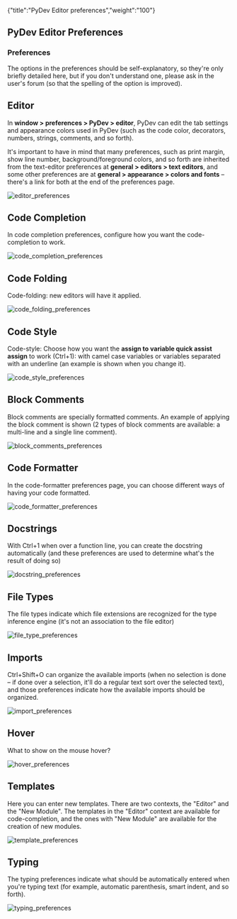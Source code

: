 {"title":"PyDev Editor preferences","weight":"100"}

## PyDev Editor Preferences

### Preferences

The options in the preferences should be self-explanatory, so they're only briefly detailed here, but if you don't understand one, please ask in the user's forum (so that the spelling of the option is improved).

## Editor

In **window > preferences > PyDev > editor**, PyDev can edit the tab settings and appearance colors used in PyDev (such as the code color, decorators, numbers, strings, comments, and so forth).

It's important to have in mind that many preferences, such as print margin, show line number, background/foreground colors, and so forth are inherited from the text-editor preferences at **general > editors > text editors**, and some other preferences are at **general > appearance > colors and fonts** – there's a link for both at the end of the preferences page.

![editor_preferences](/Images/appc/pydev.org/images/editor/editor_preferences.png)

## Code Completion

In code completion preferences, configure how you want the code-completion to work.

![code_completion_preferences](/Images/appc/pydev.org/images/editor/code_completion_preferences.png)

## Code Folding

Code-folding: new editors will have it applied.

![code_folding_preferences](/Images/appc/pydev.org/images/editor/code_folding_preferences.png)

## Code Style

Code-style: Choose how you want the **assign to variable quick assist assign** to work (Ctrl+1): with camel case variables or variables separated with an underline (an example is shown when you change it).

![code_style_preferences](/Images/appc/pydev.org/images/editor/code_style_preferences.png)

## Block Comments

Block comments are specially formatted comments. An example of applying the block comment is shown (2 types of block comments are available: a multi-line and a single line comment).

![block_comments_preferences](/Images/appc/pydev.org/images/editor/block_comments_preferences.png)

## Code Formatter

In the code-formatter preferences page, you can choose different ways of having your code formatted.

![code_formatter_preferences](/Images/appc/pydev.org/images/editor/code_formatter_preferences.png)

## Docstrings

With Ctrl+1 when over a function line, you can create the docstring automatically (and these preferences are used to determine what's the result of doing so)

![docstring_preferences](/Images/appc/pydev.org/images/editor/docstring_preferences.png)

## File Types

The file types indicate which file extensions are recognized for the type inference engine (it's not an association to the file editor)

![file_type_preferences](/Images/appc/pydev.org/images/editor/file_type_preferences.png)

## Imports

Ctrl+Shift+O can organize the available imports (when no selection is done – if done over a selection, it'll do a regular text sort over the selected text), and those preferences indicate how the available imports should be organized.

![import_preferences](/Images/appc/pydev.org/images/editor/import_preferences.png)

## Hover

What to show on the mouse hover?

![hover_preferences](/Images/appc/pydev.org/images/editor/hover_preferences.png)

## Templates

Here you can enter new templates. There are two contexts, the "Editor" and the "New Module". The templates in the "Editor" context are available for code-completion, and the ones with "New Module" are available for the creation
of new modules.

![template_preferences](/Images/appc/pydev.org/images/editor/template_preferences.png)

## Typing

The typing preferences indicate what should be automatically entered when you're typing text (for example, automatic parenthesis, smart indent, and so forth).

![typing_preferences](/Images/appc/pydev.org/images/editor/typing_preferences.png)
